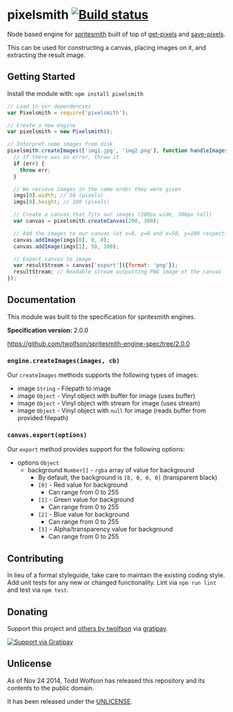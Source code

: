# pixelsmith [![Build status](https://travis-ci.org/twolfson/pixelsmith.png?branch=master)](https://travis-ci.org/twolfson/pixelsmith)

Node based engine for [spritesmith][] built of top of [get-pixels][] and [save-pixels][].

[spritesmith]: https://github.com/Ensighten/spritesmith
[get-pixels]: https://github.com/mikolalysenko/get-pixels
[save-pixels]: https://github.com/mikolalysenko/save-pixels

This can be used for constructing a canvas, placing images on it, and extracting the result image.

## Getting Started
Install the module with: `npm install pixelsmith`

```js
// Load in our dependencies
var Pixelsmith = require('pixelsmith');

// Create a new engine
var pixelsmith = new Pixelsmith();

// Interpret some images from disk
pixelsmith.createImages(['img1.jpg', 'img2.png'], function handleImages (err, imgs) {
  // If there was an error, throw it
  if (err) {
    throw err;
  }

  // We recieve images in the same order they were given
  imgs[0].width; // 50 (pixels)
  imgs[0].height; // 100 (pixels)

  // Create a canvas that fits our images (200px wide, 300px tall)
  var canvas = pixelsmith.createCanvas(200, 300);

  // Add the images to our canvas (at x=0, y=0 and x=50, y=100 respectively)
  canvas.addImage(imgs[0], 0, 0);
  canvas.addImage(imgs[1], 50, 100);

  // Export canvas to image
  var resultStream = canvas['export']({format: 'png'});
  resultStream; // Readable stream outputting PNG image of the canvas
});
```

## Documentation
This module was built to the specification for spritesmith engines.

**Specification version:** 2.0.0

https://github.com/twolfson/spritesmith-engine-spec/tree/2.0.0

### `engine.createImages(images, cb)`
Our `createImages` methods supports the following types of images:

- image `String` - Filepath to image
- image `Object` - Vinyl object with buffer for image (uses buffer)
- image `Object` - Vinyl object with stream for image (uses stream)
- image `Object` - Vinyl object with `null` for image (reads buffer from provided filepath)

### `canvas.export(options)`
Our `export` method provides support for the following options:

- options `Object`
    - background `Number[]` - `rgba` array of value for background
        - By default, the background is `[0, 0, 0, 0]` (transparent black)
        - `[0]` - Red value for background
            - Can range from 0 to 255
        - `[1]` - Green value for background
            - Can range from 0 to 255
        - `[2]` - Blue value for background
            - Can range from 0 to 255
        - `[3]` - Alpha/transparency value for background
            - Can range from 0 to 255

## Contributing
In lieu of a formal styleguide, take care to maintain the existing coding style. Add unit tests for any new or changed functionality. Lint via `npm run lint` and test via `npm test`.

## Donating
Support this project and [others by twolfson][gratipay] via [gratipay][].

[![Support via Gratipay][gratipay-badge]][gratipay]

[gratipay-badge]: https://cdn.rawgit.com/gratipay/gratipay-badge/2.x.x/dist/gratipay.png
[gratipay]: https://www.gratipay.com/twolfson/

## Unlicense
As of Nov 24 2014, Todd Wolfson has released this repository and its contents to the public domain.

It has been released under the [UNLICENSE][].

[UNLICENSE]: UNLICENSE
